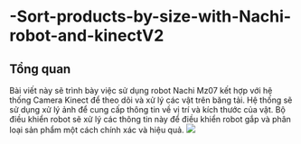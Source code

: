 # -Sort-products-by-size-with-Nachi-robot-and-kinectV2

## Tổng quan 
Bài viết này sẽ trình bày việc sử dụng robot Nachi Mz07 kết hợp với hệ thống Camera Kinect để theo dõi và xử lý các vật trên băng tải. Hệ thống sẽ sử dụng xử lý ảnh để cung cấp thông tin về vị trí và kích thước của vật. Bộ điều khiển robot sẽ xử lý các thông tin này để điều khiển robot gắp và phân loại sản phẩm một cách chính xác và hiệu quả.
[<img src=https://imgur.com/MGU9sRt>](https://imgur.com/MGU9sRt)
